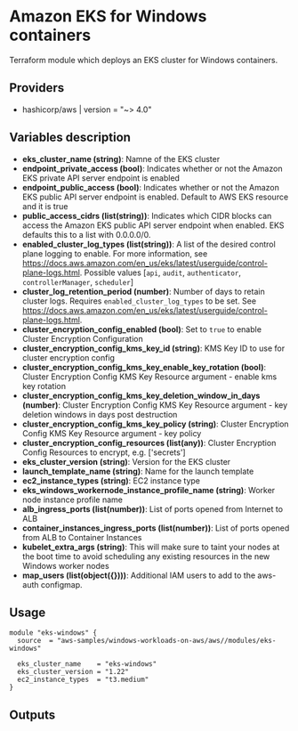 # Amazon EKS for Windows containers

Terraform module which deploys an EKS cluster for Windows containers. 

## Providers

- hashicorp/aws | version = "~> 4.0"

## Variables description
- **eks_cluster_name (string)**: Namne of the EKS cluster
- **endpoint_private_access (bool)**: Indicates whether or not the Amazon EKS private API server endpoint is enabled
- **endpoint_public_access (bool)**: Indicates whether or not the Amazon EKS public API server endpoint is enabled. Default to AWS EKS resource and it is true
- **public_access_cidrs (list(string))**: Indicates which CIDR blocks can access the Amazon EKS public API server endpoint when enabled. EKS defaults this to a list with 0.0.0.0/0.
- **enabled_cluster_log_types (list(string))**: A list of the desired control plane logging to enable. For more information, see https://docs.aws.amazon.com/en_us/eks/latest/userguide/control-plane-logs.html. Possible values [`api`, `audit`, `authenticator`, `controllerManager`, `scheduler`]
- **cluster_log_retention_period (number)**: Number of days to retain cluster logs. Requires `enabled_cluster_log_types` to be set. See https://docs.aws.amazon.com/en_us/eks/latest/userguide/control-plane-logs.html.
- **cluster_encryption_config_enabled (bool)**: Set to `true` to enable Cluster Encryption Configuration
- **cluster_encryption_config_kms_key_id (string)**: KMS Key ID to use for cluster encryption config
- **cluster_encryption_config_kms_key_enable_key_rotation (bool)**: Cluster Encryption Config KMS Key Resource argument - enable kms key rotation
- **cluster_encryption_config_kms_key_deletion_window_in_days (number)**: Cluster Encryption Config KMS Key Resource argument - key deletion windows in days post destruction
- **cluster_encryption_config_kms_key_policy (string)**: Cluster Encryption Config KMS Key Resource argument - key policy
- **cluster_encryption_config_resources (list(any))**: Cluster Encryption Config Resources to encrypt, e.g. ['secrets']
- **eks_cluster_version (string)**: Version for the EKS cluster
- **launch_template_name (string)**: Name for the launch template
- **ec2_instance_types (string)**: EC2 instance type
- **eks_windows_workernode_instance_profile_name (string)**: Worker node instance profile name
- **alb_ingress_ports (list(number))**: List of ports opened from Internet to ALB
- **container_instances_ingress_ports (list(number))**: List of ports opened from ALB to Container Instances
- **kubelet_extra_args (string)**: This will make sure to taint your nodes at the boot time to avoid scheduling any existing resources in the new Windows worker nodes
- **map_users (list(object({})))**: Additional IAM users to add to the aws-auth configmap.


## Usage

```hcl
module "eks-windows" {
  source  = "aws-samples/windows-workloads-on-aws/aws//modules/eks-windows"

  eks_cluster_name    = "eks-windows"
  eks_cluster_version = "1.22"
  ec2_instance_types  = "t3.medium"
}
```
## Outputs